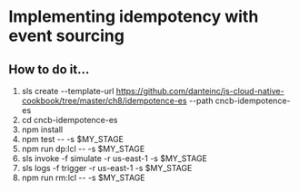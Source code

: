 # Implementing idempotency with event sourcing

## How to do it...
1. sls create --template-url https://github.com/danteinc/js-cloud-native-cookbook/tree/master/ch8/idempotence-es --path cncb-idempotence-es
2. cd cncb-idempotence-es
3. npm install
4. npm test -- -s $MY_STAGE
5. npm run dp:lcl -- -s $MY_STAGE
6. sls invoke -f simulate -r us-east-1 -s $MY_STAGE
7. sls logs -f trigger -r us-east-1 -s $MY_STAGE
8. npm run rm:lcl -- -s $MY_STAGE
